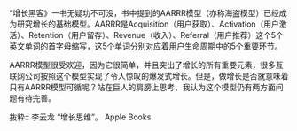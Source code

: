 “增长黑客》一书无疑功不可没，书中提到的AARRR模型（亦称海盗模型）已经成为研究增长的基础模型。AARRR是Acquisition（用户获取）、Activation（用户激活）、Retention（用户留存）、Revenue（收入）、Referral（用户推荐）这个5个英文单词的首字母缩写，这5个单词分别对应着用户生命周期中的5个重要环节。

AARRR模型很受欢迎，因为它很简单，并且突出了增长的所有重要元素，很多互联网公司按照这个模型实现了令人惊叹的爆发式增长。但是，做增长是否就意味着只有AARRR模型可循呢？站在巨人的肩膀上思考，我认为这个模型仍有两方面问题有待完善。



抜粋:: 李云龙  “增长思维”。 Apple Books  
